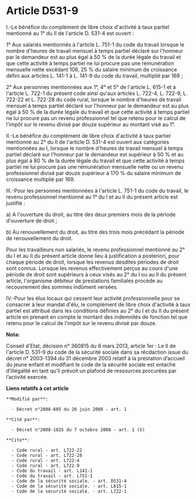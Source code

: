 # Article D531-9

I.-Le bénéfice du complément de libre choix d'activité à taux partiel mentionné au 1° du II de l'article D. 531-4 est
ouvert : 

1° Aux salariés mentionnés à l'article L. 751-1 du code du travail lorsque le nombre d'heures de travail mensuel à temps
partiel déclaré sur l'honneur par le demandeur est au plus égal à 50 % de la durée légale du travail et que cette activité à
temps partiel ne lui procure pas une rémunération mensuelle nette excédant 106, 25 % du salaire minimum de croissance défini
aux articles L. 141-1 à L. 141-9 du code du travail, multiplié par 169 ; 

2° Aux personnes mentionnées aux 1°, 4° et 5° de l'article L. 615-1 et à l'article L. 722-1 du présent code ainsi qu'aux
articles L. 722-4, 
L. 722-9, L. 722-22 et L. 722-28 du code rural, lorsque le nombre d'heures de travail mensuel à temps partiel déclaré sur
l'honneur par le demandeur est au plus égal à 50 % de la durée légale du travail et que cette activité à temps partiel ne lui
procure pas un revenu professionnel tel que retenu pour le calcul de l'impôt sur le revenu divisé par douze supérieur au
montant visé au 1°. 

II.-Le bénéfice du complément de libre choix d'activité à taux partiel mentionné au 2° du II de l'article D. 531-4 est ouvert
aux catégories mentionnées au I, lorsque le nombre d'heures de travail mensuel à temps partiel déclaré sur l'honneur par le
demandeur est supérieur à 50 % et au plus égal à 80 % de la durée légale du travail et que cette activité à temps partiel ne
lui procure pas une rémunération mensuelle nette ou un revenu professionnel divisé par douze supérieur à 170 % du salaire
minimum de croissance multiplié par 169. 

III.-Pour les personnes mentionnées à l'article L. 751-1 du code du travail, le revenu professionnel mentionné au 1° du I et
au II du présent article est justifié : 

a) A l'ouverture du droit, au titre des deux premiers mois de la période d'ouverture de droit ; 

b) Au renouvellement du droit, au titre des trois mois précédant la période de renouvellement du droit. 

Pour les travailleurs non salariés, le revenu professionnel mentionné au 2° du I et au II du présent article donne lieu à
justification a posteriori, pour chaque période de droit, lorsque les revenus desdites périodes de droit sont connus. Lorsque
les revenus effectivement perçus au cours d'une période de droit sont supérieurs à ceux visés au 2° du I ou au II du présent
article, l'organisme débiteur de prestations familiales procède au recouvrement des sommes indûment versées. 

IV.-Pour les élus locaux qui cessent leur activité professionnelle pour se consacrer à leur mandat d'élu, le complément de
libre choix d'activité à taux partiel est attribué dans les conditions définies au 2° du I et du II du présent article en
prenant en compte le montant des indemnités de fonction tel que retenu pour le calcul de l'impôt sur le revenu divisé par
douze.

**Nota:**

Conseil d'Etat, décision n° 360815 du 8 mars 2013, article 1er : Le II  de l'article D. 531-9 du code de la sécurité sociale
dans sa récdaction  issue du décret n° 2003-1394 du 31 décembre 2003 relatif à la prestation  d’accueil du jeune enfant et
modifiant le code de la sécurité sociale  est entaché d’illégalité en tant qu’il prévoit un plafond de ressources  procurées
par l’activité exercée.

**Liens relatifs à cet article**

	**Modifié par**:

	  - Décret n°2008-605 du 26 juin 2008 - art. 1

	**Cité par**:

	  - Décret n°2008-1025 du 7 octobre 2008 - art. 1 (V)

	**Cite**:

	  - Code rural - art. L722-22
	  - Code rural - art. L722-28
	  - Code rural - art. L722-4
	  - Code rural - art. L722-9
	  - Code du travail - art. L141-1
	  - Code du travail - art. L751-1
	  - Code de la sécurité sociale. - art. D531-4
	  - Code de la sécurité sociale. - art. L615-1
	  - Code de la sécurité sociale. - art. L722-1
